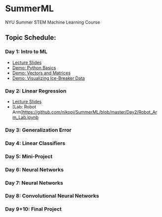 # SummerML
NYU Summer STEM Machine Learning Course

## Topic Schedule:
### Day 1: Intro to ML
- [Lecture Slides](https://github.com/nikopj/SummerML/blob/master/Day1/Day1.pdf)
- [Demo: Python Basics](https://github.com/nikopj/SummerML/blob/master/Day1/python_basics.ipynb)
- [Demo: Vectors and Matrices](https://github.com/nikopj/SummerML/blob/master/Day1/vectors_matrices.ipynb)
- [Demo: Visualizing Ice-Breaker Data](https://github.com/nikopj/SummerML/blob/master/Day1/IceBreakerDemo.ipynb)
### Day 2: Linear Regression
- [Lecture Slides](https://github.com/nikopj/SummerML/blob/master/Day2/Day2.pdf)
- [Lab: Robot Arm]https://github.com/nikopj/SummerML/blob/master/Day2/Robot_Arm_Lab.ipynb
### Day 3: Generalization Error
### Day 4: Linear Classifiers
### Day 5: Mini-Project 
### Day 6: Neural Networks
### Day 7: Neural Networks
### Day 8: Convolutional Neural Networks
### Day 9+10: Final Project
